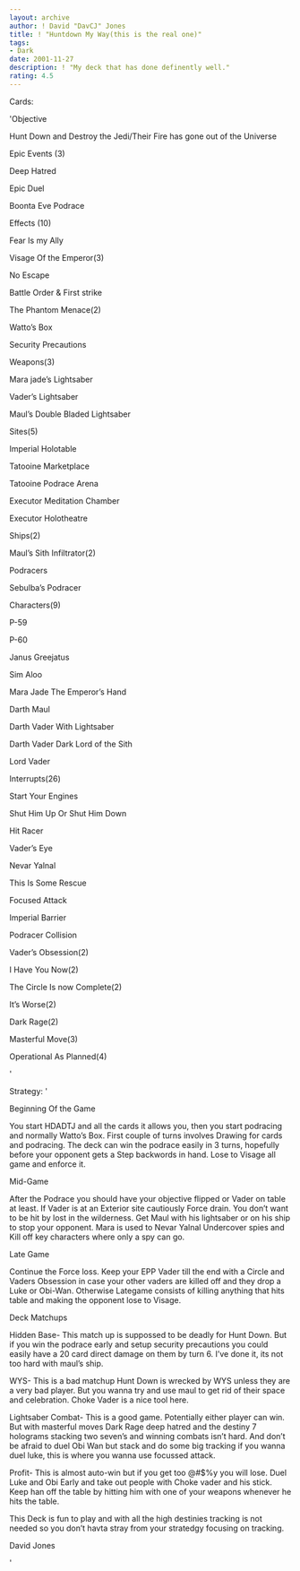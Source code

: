 ```yaml
---
layout: archive
author: ! David "DavCJ" Jones
title: ! "Huntdown My Way(this is the real one)"
tags:
- Dark
date: 2001-11-27
description: ! "My deck that has done definently well."
rating: 4.5
---
```

Cards: 

'Objective 

Hunt Down and Destroy the Jedi/Their Fire has gone out of the Universe 


Epic Events (3) 

Deep Hatred 

Epic Duel 

Boonta Eve Podrace 


Effects (10) 

Fear Is my Ally 

Visage Of the Emperor(3) 

No Escape 

Battle Order & First strike 

The Phantom Menace(2) 

Watto’s Box 

Security Precautions 


Weapons(3) 

Mara jade’s Lightsaber 

Vader’s Lightsaber 

Maul’s Double Bladed Lightsaber 


Sites(5) 

Imperial Holotable 

Tatooine Marketplace 

Tatooine Podrace Arena 

Executor Meditation Chamber 

Executor Holotheatre 


Ships(2) 

Maul’s Sith Infiltrator(2) 


Podracers 

Sebulba’s Podracer 


Characters(9) 

P-59 

P-60 

Janus Greejatus 

Sim Aloo 

Mara Jade The Emperor’s Hand 

Darth Maul 

Darth Vader With Lightsaber 

Darth Vader Dark Lord of the Sith 

Lord Vader 


Interrupts(26) 

Start Your Engines 

Shut Him Up Or Shut Him Down 

Hit Racer 

Vader’s Eye 

Nevar Yalnal 

This Is Some Rescue 

Focused Attack 

Imperial Barrier 

Podracer Collision 

Vader’s Obsession(2) 

I Have You Now(2) 

The Circle Is now Complete(2) 

It’s Worse(2) 

Dark Rage(2) 

Masterful Move(3) 

Operational As Planned(4)  

'

Strategy: '

Beginning Of the Game 

You start HDADTJ and all the cards it allows you, then you start podracing and normally Watto’s Box. First couple of turns involves Drawing for cards and podracing. The deck can win the podrace easily in 3 turns, hopefully before your opponent gets a Step backwords in hand. Lose to Visage all game and enforce it. 


Mid-Game 

After the Podrace you should have your objective flipped or Vader on table at least. If Vader is at an Exterior site cautiously Force drain. You don’t want to be hit by lost in the wilderness. Get Maul with his lightsaber or on his ship to stop your opponent. Mara is used to Nevar Yalnal Undercover spies and Kill off key characters where only a spy can go. 


Late Game 

Continue the Force loss. Keep your EPP Vader till the end with a Circle and Vaders Obsession in case your other vaders are killed off and they drop a Luke or Obi-Wan. Otherwise Lategame consists of killing anything that hits table and making the opponent lose to Visage. 


Deck Matchups 

Hidden Base- This match up is suppossed to be deadly for Hunt Down. But if you win the podrace early and setup security precautions you could easily have a 20 card direct damage on them by turn 6. I’ve done it, its not too hard with maul’s ship. 


WYS- This is a bad matchup Hunt Down is wrecked by WYS unless they are a very bad player. But you wanna try and use maul to get rid of their space and celebration. Choke Vader is a nice tool here. 


Lightsaber Combat- This is a good game. Potentially either player can win. But with masterful moves Dark Rage deep hatred and the destiny 7 holograms stacking two seven’s and winning combats isn’t hard. And don’t be afraid to duel Obi Wan but stack and do some big tracking if you wanna duel luke, this is where you wanna use focussed attack. 


Profit- This is almost auto-win but if you get too @#$%y you will lose. Duel Luke and Obi Early and take out people with Choke vader and his stick. Keep han off the table by hitting him with one of your weapons whenever he hits the table. 


This Deck is fun to play and with all the high destinies tracking is not needed so you don’t havta stray from your stratedgy focusing on tracking. 


David Jones 

'